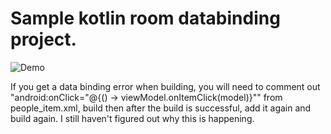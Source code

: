 <h1>Sample kotlin room databinding project.</h1>


![Demo](Demo.gif)

<p>If you get a data binding error when building, you will need to comment out "android:onClick="@{() -> viewModel.onItemClick(model)}""
 from people_item.xml, build then after the build is successful, add it again and build again. I still haven't figured out why this is happening.</p>

